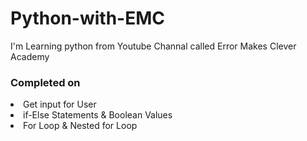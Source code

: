 # Python-with-EMC
I'm Learning python from Youtube Channal called Error Makes Clever Academy

<h3>Completed on</h3>
<li>Get input for User</li>
<li>if-Else Statements & Boolean Values</li>
<li>For Loop & Nested for Loop</li>